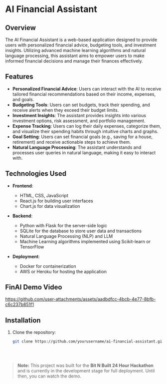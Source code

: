 # AI Financial Assistant

## Overview

The AI Financial Assistant is a web-based application designed to provide users with personalized financial advice, budgeting tools, and investment insights. Utilizing advanced machine learning algorithms and natural language processing, this assistant aims to empower users to make informed financial decisions and manage their finances effectively.

## Features

- **Personalized Financial Advice**: Users can interact with the AI to receive tailored financial recommendations based on their income, expenses, and goals.
- **Budgeting Tools**: Users can set budgets, track their spending, and receive alerts when they exceed their budget limits.
- **Investment Insights**: The assistant provides insights into various investment options, risk assessment, and portfolio management.
- **Expense Tracking**: Users can log their daily expenses, categorize them, and visualize their spending habits through intuitive charts and graphs.
- **Goal Setting**: Users can set financial goals (e.g., saving for a house, retirement) and receive actionable steps to achieve them.
- **Natural Language Processing**: The assistant understands and processes user queries in natural language, making it easy to interact with.

## Technologies Used

- **Frontend**:
  - HTML, CSS, JavaScript
  - React.js for building user interfaces
  - Chart.js for data visualization

- **Backend**:
  - Python with Flask for the server-side logic
  - SQLite for the database to store user data and transactions
  - Natural Language Processing (NLP) and LLM
  - Machine Learning algorithms implemented using Scikit-learn or TensorFlow

- **Deployment**:
  - Docker for containerization
  - AWS or Heroku for hosting the application

## FinAI Demo Video

https://github.com/user-attachments/assets/aadbdfcc-4bcb-4e77-8bfb-c6c237b851f1

## Installation

1. Clone the repository:
   ```bash
   git clone https://github.com/yourusername/ai-financial-assistant.git
  
<br>

> **Note:** This project was built for the **Bit N Built 24 Hour Hackathon** and is currently in the development stage for full deployment. Until then, you can watch the demo.
